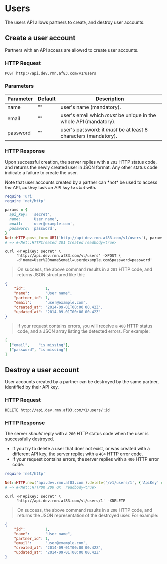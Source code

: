 # Users

The users API allows partners to create, and destroy user accounts.


## Create a user account

Partners with an API access are allowed to create user accounts.

### HTTP Request

`POST http://api.dev.rmn.af83.com/v1/users`

### Parameters

Parameter | Default | Description
--------- | ------- | ------------
name      | ""      | user's name (mandatory).
email     | ""      | user's email which *must* be unique in the whole API (mandatory).
password  | ""      | user's password: it *must* be at least 8 characters (mandatory).

### HTTP Response

Upon successful creation, the server replies with a `201` HTTP status code, and
returns the newly created user in JSON format. Any other status code indicate a
failure to create the user.

<aside class="notice">Note that user accounts created by a partner can *not* be used to access the
API, as they lack an API key to start with.</aside>

```ruby
require 'uri'
require 'net/http'

params = {
  api_key:  'secret',
  name:     'User name',
  email:    'user@example.com',
  password: 'password',
}
Net::HTTP.post_form URI('http://api.dev.rmn.af83.com/v1/users'), params
# => #<Net::HTTPCreated 201 Created readbody=true>
```

```shell
curl -H'ApiKey: secret' \
     'http://api.dev.rmn.af83.com/v1/users' -XPOST \
     -d'name=User%20name&email=user@example.com&password=password'
```

> On success, the above command results in a `201` HTTP code, and returns JSON
> structured like this:

```json
{
    "id":         1,
    "name":       "User name",
    "partner_id": 1,
    "email":      "user@example.com",
    "created_at": "2014-09-01T00:00:00.42Z",
    "updated_at": "2014-09-01T00:00:00.42Z"
}
```

> If your request contains errors, you will receive a `400` HTTP status code,
> and a JSON array listing the detected errors. For example:

```json
[
  ["email",    "is missing"],
  ["password", "is missing"]
]
```


## Destroy a user account

User accounts created by a partner can be destroyed by the same partner,
identified by their API key.

### HTTP Request

`DELETE http://api.dev.rmn.af83.com/v1/users/:id`

### HTTP Response

The server *should* reply with a `200` HTTP status code when the user is
successfully destroyed.

 - If you try to delete a user that does not exist, or was created with a
   different API key, the server replies with a `404` HTTP error code.
 - If your request contains errors, the server replies with a `400` HTTP error
   code.

```ruby
require 'net/http'

Net::HTTP.new('api.dev.rmn.af83.com').delete('/v1/users/1', {'ApiKey' => 'secret'})
# => #<Net::HTTPOK 200 OK  readbody=true>
```

```shell
curl -H'ApiKey: secret' \
     'http://api.dev.rmn.af83.com/v1/users/1' -XDELETE
```

> On success, the above command results in a `200` HTTP code, and returns the 
> JSON representation of the destroyed user. For example:

```json
{
    "id":         1,
    "name":       "User name",
    "partner_id": 1,
    "email":      "user@example.com",
    "created_at": "2014-09-01T00:00:00.42Z",
    "updated_at": "2014-09-01T00:00:00.42Z"
}
```
